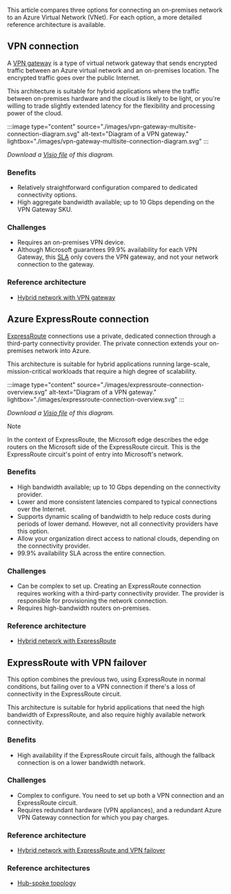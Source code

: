
This article compares three options for connecting an on-premises network to an Azure Virtual Network (VNet). For each option, a more detailed reference architecture is available.

## VPN connection

A [VPN gateway](/azure/vpn-gateway/vpn-gateway-about-vpngateways) is a type of virtual network gateway that sends encrypted traffic between an Azure virtual network and an on-premises location. The encrypted traffic goes over the public Internet.

This architecture is suitable for hybrid applications where the traffic between on-premises hardware and the cloud is likely to be light, or you're willing to trade slightly extended latency for the flexibility and processing power of the cloud.

:::image type="content" source="./images/vpn-gateway-multisite-connection-diagram.svg" alt-text="Diagram of a VPN gateway." lightbox="./images/vpn-gateway-multisite-connection-diagram.svg" :::

*Download a [Visio file](https://arch-center.azureedge.net/hybrid-networking-connect-to-azure.vsdx) of this diagram.*

### Benefits

- Relatively straightforward configuration compared to dedicated connectivity options.
- High aggregate bandwidth available; up to 10 Gbps depending on the VPN Gateway SKU.

### Challenges

- Requires an on-premises VPN device.
- Although Microsoft guarantees 99.9% availability for each VPN Gateway, this [SLA](https://azure.microsoft.com/support/legal/sla/vpn-gateway/) only covers the VPN gateway, and not your network connection to the gateway.

### Reference architecture

- [Hybrid network with VPN gateway](/azure/architecture/reference-architectures/dmz/secure-vnet-dmz)

<!-- markdownlint-disable MD024 -->

## Azure ExpressRoute connection

[ExpressRoute](/azure/expressroute/) connections use a private, dedicated connection through a third-party connectivity provider. The private connection extends your on-premises network into Azure.

This architecture is suitable for hybrid applications running large-scale, mission-critical workloads that require a high degree of scalability.

:::image type="content" source="./images/expressroute-connection-overview.svg" alt-text="Diagram of a VPN gateway." lightbox="./images/expressroute-connection-overview.svg" :::

*Download a [Visio file](https://arch-center.azureedge.net/hybrid-networking-connect-to-azure.vsdx) of this diagram.*

> [!NOTE]
> In the context of ExpressRoute, the Microsoft edge describes the edge routers on the Microsoft side of the ExpressRoute circuit. This is the ExpressRoute circuit's point of entry into Microsoft's network.

### Benefits

- High bandwidth available; up to 10 Gbps depending on the connectivity provider.
- Lower and more consistent latencies compared to typical connections over the Internet.
- Supports dynamic scaling of bandwidth to help reduce costs during periods of lower demand. However, not all connectivity providers have this option.
- Allow your organization direct access to national clouds, depending on the connectivity provider.
- 99.9% availability SLA across the entire connection.

### Challenges

- Can be complex to set up. Creating an ExpressRoute connection requires working with a third-party connectivity provider. The provider is responsible for provisioning the network connection.
- Requires high-bandwidth routers on-premises.

### Reference architecture

- [Hybrid network with ExpressRoute](./expressroute-vpn-failover.yml)

## ExpressRoute with VPN failover

This option combines the previous two, using ExpressRoute in normal conditions, but failing over to a VPN connection if there's a loss of connectivity in the ExpressRoute circuit.

This architecture is suitable for hybrid applications that need the high bandwidth of ExpressRoute, and also require highly available network connectivity.

### Benefits

- High availability if the ExpressRoute circuit fails, although the fallback connection is on a lower bandwidth network.

### Challenges

- Complex to configure. You need to set up both a VPN connection and an ExpressRoute circuit.
- Requires redundant hardware (VPN appliances), and a redundant Azure VPN Gateway connection for which you pay charges.

### Reference architecture

- [Hybrid network with ExpressRoute and VPN failover](./expressroute-vpn-failover.yml)

### Reference architectures

- [Hub-spoke topology](../../networking/architecture/hub-spoke.yml)
